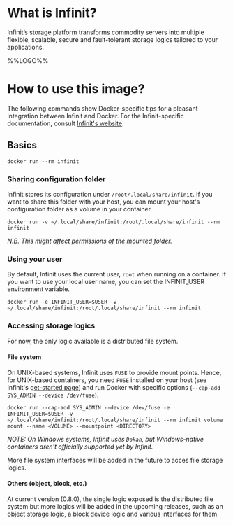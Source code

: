 # What is Infinit?

Infinit’s storage platform transforms commodity servers into multiple flexible, scalable, secure and fault-tolerant storage logics tailored to your applications.

%%LOGO%%

# How to use this image?

The following commands show Docker-specific tips for a pleasant integration between Infinit and Docker. For the Infinit-specific documentation, consult [Infinit's website](https://infinit.sh/get-started).

## Basics

	docker run --rm infinit

### Sharing configuration folder

Infinit stores its configuration under `/root/.local/share/infinit`. If you want to share this folder with your host, you can mount your host's configuration folder as a volume in your container.

	docker run -v ~/.local/share/infinit:/root/.local/share/infinit --rm infinit

*N.B. This might affect permissions of the mounted folder.*

### Using your user

By default, Infinit uses the current user, `root` when running on a container. If you want to use your local user name, you can set the INFINIT_USER environment variable.

	docker run -e INFINIT_USER=$USER -v ~/.local/share/infinit:/root/.local/share/infinit --rm infinit

### Accessing storage logics

For now, the only logic available is a distributed file system.

#### File system

On UNIX-based systems, Infinit uses `FUSE` to provide mount points. Hence, for UNIX-based containers, you need `FUSE` installed on your host (see Infinit's [get-started page](https://infinit.sh/get-started#installation)) and run Docker with specific options (`--cap-add SYS_ADMIN --device /dev/fuse`).

	docker run --cap-add SYS_ADMIN --device /dev/fuse -e INFINIT_USER=$USER -v ~/.local/share/infinit:/root/.local/share/infinit --rm infinit volume mount --name <VOLUME> --mountpoint <DIRECTORY>

*NOTE: On Windows systems, Infinit uses `Dokan`, but Windows-native containers aren't officially supported yet by Infinit.*

More file system interfaces will be added in the future to acces file storage logics.

#### Others (object, block, etc.)

At current version (0.8.0), the single logic exposed is the distributed file system but more logics will be added in the upcoming releases, such as an object storage logic, a block device logic and various interfaces for them.
